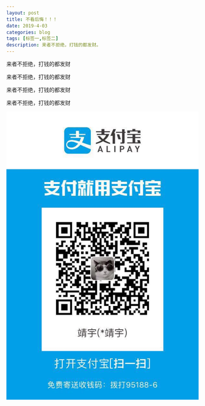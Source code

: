 ```yaml
---
layout: post
title: 不看后悔！！！
date: 2019-4-03
categories: blog
tags: [标签一,标签二]
description: 来者不拒绝，打钱的都发财。
---
```


来者不拒绝，打钱的都发财

来者不拒绝，打钱的都发财

来者不拒绝，打钱的都发财

来者不拒绝，打钱的都发财

![](/img/WechatIMG1.jpeg)













